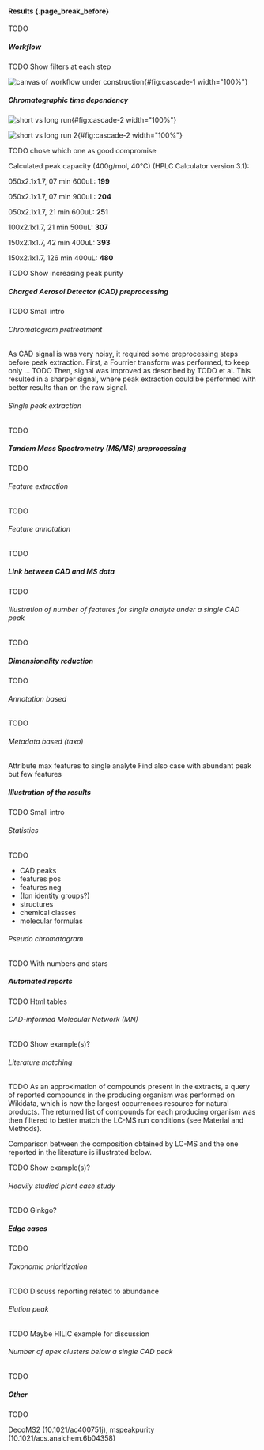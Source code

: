 #### Results {.page_break_before}

TODO

##### Workflow

TODO Show filters at each step

![canvas of workflow under construction](images/cascade_graphical_abstract.png "cascade-1"){#fig:cascade-1 width="100%"}


##### Chromatographic time dependency

![short vs long run](images/cascade_short_long_run.png "cascade-2"){#fig:cascade-2 width="100%"}

![short vs long run 2](images/chromatograms.png "cascade-2bis"){#fig:cascade-2 width="100%"}

TODO chose which one as good compromise

Calculated peak capacity (400g/mol, 40°C) (HPLC Calculator version 3.1):

050x2.1x1.7, 07 min 600uL: **199**

050x2.1x1.7, 07 min 900uL: **204**

050x2.1x1.7, 21 min 600uL: **251**

100x2.1x1.7, 21 min 500uL: **307**

150x2.1x1.7, 42 min 400uL: **393**

150x2.1x1.7, 126 min 400uL: **480**

TODO Show increasing peak purity

##### Charged Aerosol Detector (CAD) preprocessing

TODO Small intro

###### Chromatogram pretreatment

As CAD signal is was very noisy, it required some preprocessing steps before peak extraction.
First, a Fourrier transform was performed, to keep only ... TODO
Then, signal was improved as described by TODO et al.
This resulted in a sharper signal, where peak extraction could be performed with better results than on the raw signal.

###### Single peak extraction

TODO

##### Tandem Mass Spectrometry (MS/MS) preprocessing

TODO

###### Feature extraction

TODO

###### Feature annotation

TODO

##### Link between CAD and MS data

TODO

###### Illustration of number of features for single analyte under a single CAD peak

TODO

##### Dimensionality reduction 

TODO

###### Annotation based

TODO

###### Metadata based (taxo)

Attribute max features to single analyte
Find also case with abundant peak but few features

##### Illustration of the results

TODO Small intro

###### Statistics

TODO

- CAD peaks
- features pos
- features neg
- (Ion identity groups?)
- structures
- chemical classes
- molecular formulas

###### Pseudo chromatogram

TODO With numbers and stars

##### Automated reports

TODO Html tables

###### CAD-informed Molecular Network (MN)

TODO Show example(s)? 

###### Literature matching

TODO
As an approximation of compounds present in the extracts, a query of reported compounds in the producing organism was performed on Wikidata, which is now the largest occurrences resource for natural products.
The returned list of compounds for each producing organism was then filtered to better match the LC-MS run conditions (see Material and Methods).

Comparison between the composition obtained by LC-MS and the one reported in the literature is illustrated below.

TODO Show example(s)? 

###### Heavily studied plant case study

TODO Ginkgo?

##### Edge cases

TODO

###### Taxonomic prioritization

TODO Discuss reporting related to abundance

###### Elution peak

TODO Maybe HILIC example for discussion

###### Number of apex clusters below a single CAD peak

TODO

##### Other

TODO

DecoMS2 (10.1021/ac400751j), mspeakpurity (10.1021/acs.analchem.6b04358)
